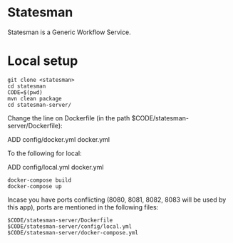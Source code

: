 # Statesman
Statesman is a Generic Workflow Service. 

# Local setup
```
git clone <statesman>
cd statesman
CODE=$(pwd)
mvn clean package 
cd statesman-server/
```

Change the line on Dockerfile (in the path $CODE/statesman-server/Dockerfile): 

ADD config/docker.yml docker.yml

To the following for local:

ADD config/local.yml docker.yml
```
docker-compose build
docker-compose up 
```

Incase you have ports conflicting (8080, 8081, 8082, 8083 will be used by this app), ports are mentioned in the following files:
```
$CODE/statesman-server/Dockerfile 
$CODE/statesman-server/config/local.yml
$CODE/statesman-server/docker-compose.yml
```


